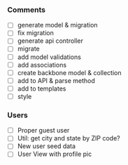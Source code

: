 ### Comments
- [ ] generate model & migration
- [ ] fix migration
- [ ] generate api controller
- [ ] migrate
- [ ] add model validations
- [ ] add associations
- [ ] create backbone model & collection
- [ ] add to API & parse method
- [ ] add to templates
- [ ] style

### Users
- [ ] Proper guest user
- [ ] Util: get city and state by ZIP code?
- [ ] New user seed data
- [ ] User View with profile pic
